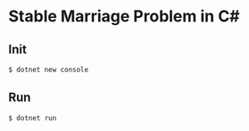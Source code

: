 # Stable Marriage Problem in C#

## Init

```bash
$ dotnet new console
```

## Run

```bash
$ dotnet run
```
